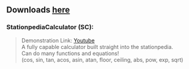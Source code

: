 ## Downloads [here](/Build/x64/Release)

### StationpediaCalculator (SC):
> Demonstration Link: [Youtube](https://youtu.be/Bjh0wN31I_M) <br>
> A fully capable calculator built straight into the stationpedia.<br>
> Can do many functions and equations!<br>
> (cos, sin, tan, acos, asin, atan, floor, ceiling, abs, pow, exp, sqrt)